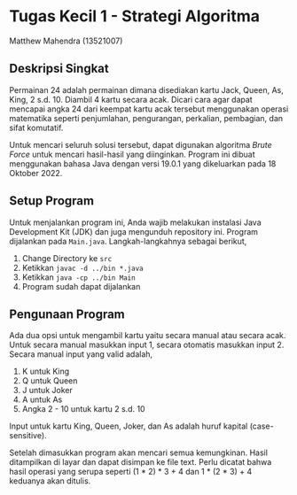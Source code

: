 # Tugas Kecil 1 - Strategi Algoritma
Matthew Mahendra (13521007)

## Deskripsi Singkat 
Permainan 24 adalah permainan dimana disediakan kartu Jack, Queen, As, King, 2 s.d. 10. Diambil 4 kartu secara acak. Dicari cara agar dapat mencapai angka 24 dari keempat kartu acak tersebut menggunakan operasi matematika seperti penjumlahan, pengurangan, perkalian, pembagian, dan sifat komutatif.

Untuk mencari seluruh solusi tersebut, dapat digunakan algoritma <i>Brute Force</i> untuk mencari hasil-hasil yang diinginkan. Program ini dibuat menggunakan bahasa Java dengan versi 19.0.1 yang dikeluarkan pada 18 Oktober 2022.

## Setup Program
Untuk menjalankan program ini, Anda wajib melakukan instalasi Java Development Kit (JDK) dan juga mengunduh repository ini. Program dijalankan pada `Main.java`. Langkah-langkahnya sebagai berikut,
1. Change Directory ke `src`
2. Ketikkan `javac -d ../bin *.java`
3. Ketikkan `java -cp ../bin Main`
4. Program sudah dapat dijalankan

## Pengunaan Program
Ada dua opsi untuk mengambil kartu yaitu secara manual atau secara acak. Untuk secara manual masukkan input 1, secara otomatis masukkan input 2. Secara manual input yang valid adalah,
1. K untuk King
2. Q untuk Queen
3. J untuk Joker
4. A untuk As
5. Angka 2 - 10 untuk kartu 2 s.d. 10

Input untuk kartu King, Queen, Joker, dan As adalah huruf kapital (case-sensitive).

Setelah dimasukkan program akan mencari semua kemungkinan. Hasil ditampilkan di layar dan dapat disimpan ke file text. Perlu dicatat bahwa hasil operasi yang serupa seperti (1 * 2) * 3 + 4 dan 1 * (2 * 3) + 4 keduanya akan ditulis.

